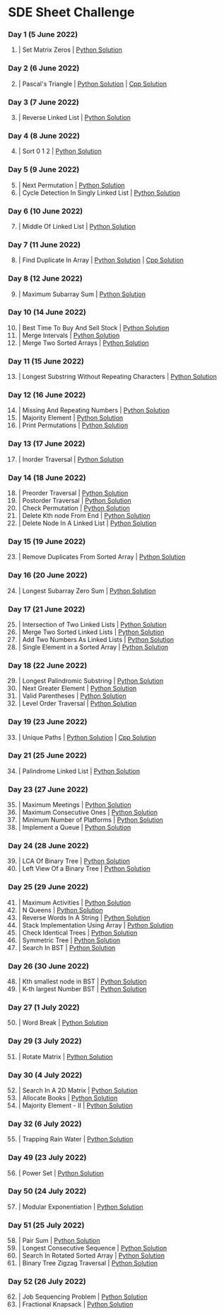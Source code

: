 # SDE Sheet Challenge

### Day 1  (5 June 2022)

1. | Set Matrix Zeros | [Python Solution](SetMatrixZeros.py) 

### Day 2  (6 June 2022)

2. | Pascal's Triangle | [Python Solution](PascalsTriangle.py) |  [Cpp Solution](PascalsTriangle.cpp)

### Day 3  (7 June 2022)

3. | Reverse Linked List | [Python Solution](ReverseLinkedList.py)

### Day 4  (8 June 2022)

4. | Sort 0 1 2 | [Python Solution](Sort012.py)

### Day 5  (9 June 2022)

5. | Next Permutation | [Python Solution](NextPermutation.py)
6. | Cycle Detection In Singly Linked List | [Python Solution](CycleDetectionInSinglyLL.py)

### Day 6  (10 June 2022)

7. | Middle Of Linked List | [Python Solution](MiddleOfLinkedList.py)

### Day 7  (11 June 2022)

8. | Find Duplicate In Array | [Python Solution](FindDuplicateInArray.py) |  [Cpp Solution](FindDuplicateInArray.cpp)

### Day 8  (12 June 2022)

9. | Maximum Subarray Sum | [Python Solution](MaximumSubarraySum.py)

### Day 10  (14 June 2022)

10. | Best Time To Buy And Sell Stock | [Python Solution](BestTimeToBuyAndSellStock.py)
11. | Merge Intervals | [Python Solution](MergeIntervals.py)
12. | Merge Two Sorted Arrays | [Python Solution](MergeTwoSortedArrays.py)

### Day 11  (15 June 2022)

13. | Longest Substring Without Repeating Characters | [Python Solution](LongestSubstringWithoutRepeatingCharacters.py)

### Day 12  (16 June 2022)

14. | Missing And Repeating Numbers | [Python Solution](MissingAndRepeatingNumbers.py)
15. | Majority Element | [Python Solution](MajorityElement.py)
16. | Print Permutations | [Python Solution](PrintPermutations.py)

### Day 13  (17 June 2022)

17. | Inorder Traversal | [Python Solution](InorderTraversal.py)

### Day 14  (18 June 2022)

18. | Preorder Traversal | [Python Solution](PreorderTraversal.py)
19. | Postorder Traversal | [Python Solution](PostorderTraversal.py)
20. | Check Permutation | [Python Solution](CheckPermutation.py)
21. | Delete Kth node From End | [Python Solution](DeleteKthNodeFromEnd.py)
22. | Delete Node In A Linked List | [Python Solution](DeleteNodeInALinkedList.py)

### Day 15  (19 June 2022)

23. | Remove Duplicates From Sorted Array | [Python Solution](RemoveDuplicatesFromSortedArray.py)

### Day 16  (20 June 2022)

24. | Longest Subarray Zero Sum | [Python Solution](LongestSubarrayZeroSum.py)

### Day 17  (21 June 2022)

25. | Intersection of Two Linked Lists | [Python Solution](IntersectionofTwoLinkedLists.py)
26. | Merge Two Sorted Linked Lists | [Python Solution](MergeTwoSortedLinkedLists.py)
27. | Add Two Numbers As Linked Lists | [Python Solution](AddTwoNumbersAsLinkedLists.py)
28. | Single Element in a Sorted Array | [Python Solution](SingleElementinaSortedArray.py)

### Day 18  (22 June 2022)

29. | Longest Palindromic Substring | [Python Solution](LongestPalindromicSubstring.py)
30. | Next Greater Element | [Python Solution](NextGreaterElement.py)
31. | Valid Parentheses | [Python Solution](ValidParentheses.py)
32. | Level Order Traversal | [Python Solution](LevelOrderTraversal.py)

### Day 19  (23 June 2022)

33. | Unique Paths | [Python Solution](UniquePaths.py) |  [Cpp Solution](UniquePaths.cpp)

### Day 21  (25 June 2022)

34. | Palindrome Linked List | [Python Solution](PalindromeLinkedList.py)

### Day 23  (27 June 2022)

35. | Maximum Meetings | [Python Solution](MaximumMeetings.py)
36. | Maximum Consecutive Ones | [Python Solution](MaximumConsecutiveOnes.py)
37. | Minimum Number of Platforms | [Python Solution](MinimumNumberofPlatforms.py)
38. | Implement a Queue | [Python Solution](ImplementaQueue.py)

### Day 24  (28 June 2022)

39. | LCA Of Binary Tree | [Python Solution](LCAOfBinaryTree.py)
40. | Left View Of a Binary Tree | [Python Solution](LeftViewOfaBinaryTree.py)

### Day 25  (29 June 2022)

41. | Maximum Activities | [Python Solution](MaximumActivities.py)
42. | N Queens | [Python Solution](NQueens.py)
43. | Reverse Words In A String | [Python Solution](ReverseWordsInAString.py)
44. | Stack Implementation Using Array | [Python Solution](StackImplementationUsingArray.py)
45. | Check Identical Trees | [Python Solution](CheckIdenticalTrees.py)
46. | Symmetric Tree | [Python Solution](SymmetricTree.py)
47. | Search In BST | [Python Solution](SearchInBST.py)

### Day 26  (30 June 2022)

48. | Kth smallest node in BST | [Python Solution](KthSmallestNodeInBST.py)
49. | K-th largest Number BST | [Python Solution](KthLargestNumberBST.py)

### Day 27  (1 July 2022)

50. | Word Break | [Python Solution](WordBreak.py)

### Day 29  (3 July 2022)

51. | Rotate Matrix | [Python Solution](RotateMatrix.py)

### Day 30  (4 July 2022)

52. | Search In A 2D Matrix | [Python Solution](SearchInA2DMatrix.py)
53. | Allocate Books | [Python Solution](AllocateBooks.py)
54. | Majority Element - II | [Python Solution](MajorityElementII.py)

### Day 32  (6 July 2022)

55. | Trapping Rain Water | [Python Solution](TrappingRainWater.py)


### Day 49  (23 July 2022)

56. | Power Set | [Python Solution](PowerSet.py)

### Day 50  (24 July 2022)

57. | Modular Exponentiation | [Python Solution](ModularExponentiation.py)

### Day 51  (25 July 2022)

58. | Pair Sum | [Python Solution](PairSum.py)
59. | Longest Consecutive Sequence | [Python Solution](LongestConsecutiveSequence.py)
60. | Search In Rotated Sorted Array | [Python Solution](SearchInRotatedSortedArray.py)
61. | Binary Tree Zigzag Traversal | [Python Solution](BinaryTreeZigzagTraversal.py)

### Day 52  (26 July 2022)

62. | Job Sequencing Problem | [Python Solution](JobSequencingProblem.py)
63. | Fractional Knapsack | [Python Solution](FractionalKnapsack.py)

